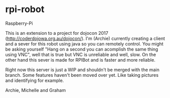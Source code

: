 # rpi-robot
Raspberry-Pi

This is an extension to a project for dojocon 2017 (http://coderdojowa.org.au/dojocon/). I'm (Archie) currently creating a client and a sever for this robot using java so you can remotely control. You might be asking yourself "Hang on a second you can acomplish the same thing using VNC", well that is true but VNC is unreliable and well, slow. On the other hand this sever is made for RPIBot and is faster and more reliable.

Right now this server is just a WIP and shouldn't be merged with the main branch. Some features haven't been moved over yet. Like taking pictures and identifying for example.

Archie, Michelle and Graham
